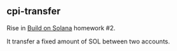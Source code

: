 ## cpi-transfer

Rise in [Build on Solana](https://www.risein.com/courses/build-on-solana) homework #2.

It transfer a fixed amount of SOL between two accounts.
